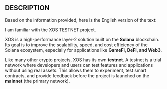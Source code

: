 ## DESCRIPTION 

Based on the information provided, here is the English version of the text:

I am familiar with the XOS TESTNET project.

XOS is a high-performance layer-2 solution built on the **Solana** blockchain. Its goal is to improve the scalability, speed, and cost efficiency of the Solana ecosystem, especially for applications like **GameFi, DeFi, and Web3**.

Like many other crypto projects, XOS has its own **testnet**. A testnet is a trial network where developers and users can test features and applications without using real assets. This allows them to experiment, test smart contracts, and provide feedback before the project is launched on the **mainnet** (the primary network).

